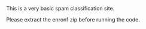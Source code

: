 This is a very basic spam classification site.

Please extract the enron1 zip before running the code.
